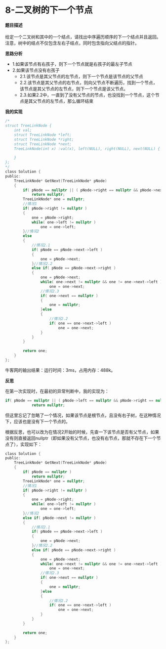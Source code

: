 # 8-二叉树的下一个节点


#### 题目描述

给定一个二叉树和其中的一个结点，请找出中序遍历顺序的下一个结点并且返回。注意，树中的结点不仅包含左右子结点，同时包含指向父结点的指针。


**思路分析**

-	1.如果该节点有右孩子，则下一个节点就是右孩子的最左子节点
-	2.如果该节点没有右孩子
	-	2.1.该节点是其父节点的左节点，则下一个节点是该节点的父节点
	-	2.2.该节点是其父节点的右节点，则向父节点不断遍历，找到一个节点，该节点是其父节点的左节点，则下一个节点是该父节点。
	-	2.3.如果2.2中，一直到了没有父节点的节点，也没找到一个节点，这个节点是其父节点的左节点，那么循环结束	

**我的实现**

```c
/*
struct TreeLinkNode {
    int val;
    struct TreeLinkNode *left;
    struct TreeLinkNode *right;
    struct TreeLinkNode *next;
    TreeLinkNode(int x) :val(x), left(NULL), right(NULL), next(NULL) {
        
    }
};
*/
class Solution {
public:
    TreeLinkNode* GetNext(TreeLinkNode* pNode)
    {
        if( pNode == nullptr || ( pNode->right == nullptr && pNode->next == nullptr) )
            return nullptr;
        TreeLinkNode* one = nullptr;
        //情况1
        if( pNode->right != nullptr )
        {
            one = pNode->right;
            while( one->left != nullptr )
                one = one->left;
        }//情况2
        else
        {
            //情况2.1
            if( pNode == pNode->next->left )
            {
                one = pNode->next;
            }//情况2.2
            else if( pNode == pNode->next->right )
            {
                one = pNode->next;
                while( one->next != nullptr && one != one->next->left )
                    one = one->next;
                //情况2.3
                if( one->next == nullptr )
                {
                    one = nullptr;
                }else
                {
                    //情况2.2
                    if( one == one->next->left )
                        one = one->next;
                }
            }
        }
        
        return one;
    }
};
```

牛客网的输出结果：运行时间：3ms，占用内存：488k。

**反思**

在第一次实现时，在最初的异常判断中，我的实现为：

```c
if( pNode == nullptr || ( pNode->left == nullptr && pNode->right == nullptr && pNode->next == nullptr) )
            return nullptr;
```

但这里忘记了忽略了一个情况，如果该节点是根节点，且没有右子树，在这种情况下，应该也是没有下一个节点的。

根据反思，也可以改为在情况2开始的时候，先查一下该节点是否有父节点，如果没有则直接返回nullptr（即如果没有父节点，也没有右节点，那就不存在下一个节点了），实现如下：

```c
class Solution {
public:
    TreeLinkNode* GetNext(TreeLinkNode* pNode)
    {
        if( pNode == nullptr )
            return nullptr;
        TreeLinkNode* one = nullptr;
        //情况1
        if( pNode->right != nullptr )
        {
            one = pNode->right;
            while( one->left != nullptr )
                one = one->left;
        }//情况2
        else if( pNode->next != nullptr )
        {
            //情况2.1
            if( pNode == pNode->next->left )
            {
                one = pNode->next;
            }//情况2.2
            else if( pNode == pNode->next->right )
            {
                one = pNode->next;
                while( one->next != nullptr && one != one->next->left )
                    one = one->next;
                //情况2.3
                if( one->next == nullptr )
                {
                    one = nullptr;
                }else
                {
                    //情况2.2
                    if( one == one->next->left )
                        one = one->next;
                }
            }
        }
        
        return one;
    }
};
```


